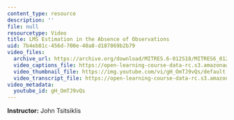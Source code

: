 ```yaml
---
content_type: resource
description: ''
file: null
resourcetype: Video
title: LMS Estimation in the Absence of Observations
uid: 7b4eb81c-456d-700e-40a8-d187869b2b79
video_files:
  archive_url: https://archive.org/download/MITRES.6-012S18/MITRES6_012S18_L16-02_300k.mp4
  video_captions_file: https://open-learning-course-data-rc.s3.amazonaws.com/res-6-012-introduction-to-probability-spring-2018/a595f80ee8ce5563a25a5690727247a0_gH_OmTJ9vQs.vtt
  video_thumbnail_file: https://img.youtube.com/vi/gH_OmTJ9vQs/default.jpg
  video_transcript_file: https://open-learning-course-data-rc.s3.amazonaws.com/res-6-012-introduction-to-probability-spring-2018/e7107566c842d227317febc01742137a_gH_OmTJ9vQs.pdf
video_metadata:
  youtube_id: gH_OmTJ9vQs
---
```


**Instructor:** John Tsitsiklis